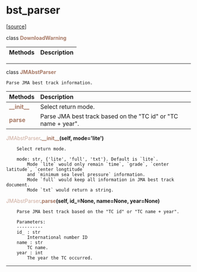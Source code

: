# bst_parser  

[[source](../.././hurricane_tools//bst_parser.py)]  

class <span style="color:#a77864">**DownloadWarning**</span>




| Methods | Description |
| :------ | :---------- |


******
class <span style="color:#a77864">**JMAbstParser**</span>

    Parse JMA best track information.


| Methods | Description |
| :------ | :---------- |
| <font color="#a77864"> **\_\_init\_\_** </font> | Select return mode. |
| <font color="#a77864"> **parse** </font> | Parse JMA best track based on the "TC id" or "TC name + year". |


<span style="color:#cca99b">JMAbstParser</span>.<span style="color:#a77864">**\_\_init\_\_**</span>**(self, mode='lite')**

        Select return mode.
        
        mode: str, {'lite', 'full', 'txt'}. Default is `lite`.
            Mode `lite` would only remain `time`, `grade`, `center latitude`, `center longtitude`
            and `minimum sea level pressure` information.
            Mode `full` would keep all information in JMA best track document.
            Mode `txt` would return a string.

  
<span style="color:#cca99b">JMAbstParser</span>.<span style="color:#a77864">**parse**</span>**(self, id_=None, name=None, year=None)**

        Parse JMA best track based on the "TC id" or "TC name + year".
        
        Parameters:
        ----------
        id_ : str
            International number ID
        name : str
            TC name.
        year : int
            The year the TC occurred.

  
******
